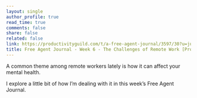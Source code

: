 ```yaml
---
layout: single
author_profile: true
read_time: true
comments: false
share: false
related: false
link: https://productivityguild.com/t/a-free-agent-journal/3597/30?u=justindirose
title: Free Agent Journal - Week 6 - The Challenges of Remote Work [Productivity Guild]
---
```


A common theme among remote workers lately is how it can affect your mental health.

I explore a little bit of how I’m dealing with it in this week’s Free Agent Journal.
